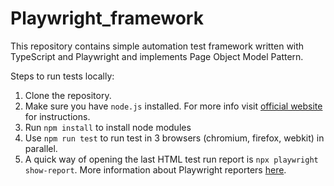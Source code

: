 # Playwright_framework
This repository contains simple automation test framework written with TypeScript and Playwright and implements Page Object Model Pattern.

Steps to run tests locally:
1. Clone the repository.
2. Make sure you have `node.js` installed. For more info visit [official website](https://nodejs.org/en/download) for instructions.
3. Run `npm install` to install node modules
4. Use `npm run test` to run test in 3 browsers (chromium, firefox, webkit) in parallel.
5. A quick way of opening the last HTML test run report is `npx playwright show-report`. More information about Playwright reporters [here](https://playwright.dev/docs/test-reporters#introduction).
